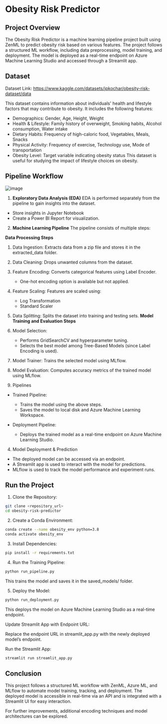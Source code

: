 
# Obesity Risk Predictor

##  Project Overview

The Obesity Risk Predictor is a machine learning pipeline project built using ZenML to predict obesity risk based on various features. The project follows a structured ML workflow, including data preprocessing, model training, and deployment. The model is deployed as a real-time endpoint on Azure Machine Learning Studio and accessed through a Streamlit app.
## Dataset

Dataset Link: https://www.kaggle.com/datasets/jpkochar/obesity-risk-dataset/data

This dataset contains information about individuals' health and lifestyle factors that may contribute to obesity. It includes the following features:

- Demographics: Gender, Age, Height, Weight
- Health & Lifestyle: Family history of overweight, Smoking habits, Alcohol consumption, Water intake
- Dietary Habits: Frequency of high-caloric food, Vegetables, Meals, Snacks
- Physical Activity: Frequency of exercise, Technology use, Mode of transportation
- Obesity Level: Target variable indicating obesity status
This dataset is useful for studying the impact of lifestyle choices on obesity.
<!-- ## Folder Structure

The project is organized into the following directories:

- analysis/: Contains Jupyter Notebook for EDA.
    - EDA.ipynb: Notebook with exploratory data analysis.
- data/: Stores the raw dataset.
    - obesity_risk.zip: Compressed dataset file.
- extracted_data/: Contains extracted CSV file after ingestion.
    - obesity_level.csv: Processed dataset.
- mlruns/: Stores MLflow tracking information.
- pipelines/: Contains ZenML pipeline scripts.
    - training_pipeline.py: Defines the model training pipeline.
    - deployment_pipeline.py: Defines the deployment pipeline.
- report/: Stores visualization reports. 
    - report.pbix: Power BI report.
- saved_models/: Stores trained models. 
    - trained_model.pkl: Saved model file.
- src/: Contains core ML processing scripts. 
    - ingest_data.py: Handles data ingestion.
    - clean_data.py: Performs data cleaning. 
    - feature_encoding.py: Encodes categorical features.
    - feature_scaling.py: Scales numerical features.
    - data_splitter.py: Splits data for training/testing.
    - model_selection.py: Performs model selection.
    - model_trainer.py: Trains the selected model.
    - model_evaluator.py: Evaluates trained model performance.
- steps/: Contains individual step implementations for ZenML. 
    - data_ingestion_step.py: Step for data ingestion.
    - clean_data_step.py: Step for data cleaning.
    - feature_encoding_step.py: Step for feature encoding.
    - feature_scaling_step.py: Step for feature scaling.
    - data_splitter_step.py: Step for splitting dataset.
    - model_selection_step.py: Step for model selection.
    - model_trainer_step.py: Step for training the model.
    - model_evaluation_step.py: Step for evaluating model performance.
- test/: Contains testing scripts. 
    - test_notebook.ipynb: Jupyter Notebook for testing model.
- config.json: Configuration file.
- environment.yml: Conda environment dependencies.
- request_model.py: Script to send requests to the deployed model. 
- run_deployment.py: Script to run deployment pipeline.
- run_pipeline.py: Script to run training pipeline.
- setup.py: Setup script.
- streamlit_app.py: Streamlit web app for user interaction. -->
## Pipeline Workflow

![image](https://drive.google.com/uc?export=view&id=11ivj7ZI_ht9lqsRTdPf8ZRP1YhNw43v3)

1. **Exploratory Data Analysis (EDA)**
EDA is performed separately from the pipeline to gain insights into the dataset.
- Store insights in Jupyter Notebook
- Create a Power BI Report for visualization.

2. **Machine Learning Pipeline**
The pipeline consists of multiple steps:

**Data Processing Steps**

1. Data Ingestion: Extracts data from a zip file and stores it in the extracted_data folder.
2. Data Cleaning: Drops unwanted columns from the dataset.
3. Feature Encoding: Converts categorical features using Label Encoder.
    - One-hot encoding option is available but not applied.
4. Feature Scaling: Features are scaled using:
    - Log Transformation
    - Standard Scaler
5. Data Splitting: Splits the dataset into training and testing sets.
**Model Training and Evaluation Steps**

6. Model Selection:
    - Performs GridSearchCV and hyperparameter tuning.
    - Selects the best model among Tree-Based Models (since Label Encoding is used).
7. Model Trainer: Trains the selected model using MLflow.
8. Model Evaluation: Computes accuracy metrics of the trained model using MLflow.
3. Pipelines

- Trained Pipeline:
    - Trains the model using the above steps.
    - Saves the model to local disk and Azure Machine Learning Workspace.

- Deployment Pipeline:
    - Deploys the trained model as a real-time endpoint on Azure Machine Learning Studio.

4. Model Deployment & Prediction

- The deployed model can be accessed via an endpoint.
- A Streamlit app is used to interact with the model for predictions.
- MLflow is used to track the model performance and experiment runs.


## Run the Project

1. Clone the Repository:


```bash
git clone <repository_url>
cd obesity-risk-predictor
```
2. Create a Conda Environment:
```bash
conda create --name obesity_env python=3.8
conda activate obesity_env
```
3. Install Dependencies:
```bash
pip install -r requirements.txt
```
4. Run the Training Pipeline:
```bash
python run_pipeline.py
```
This trains the model and saves it in the saved_models/ folder.

5. Deploy the Model:
```bash
python run_deployment.py
```
This deploys the model on Azure Machine Learning Studio as a real-time endpoint.

Update Streamlit App with Endpoint URL:

Replace the endpoint URL in streamlit_app.py with the newly deployed model’s endpoint.

Run the Streamlit App:
```bash
streamlit run streamlit_app.py
```
## Conclusion

This project follows a structured ML workflow with ZenML, Azure ML, and MLflow to automate model training, tracking, and deployment. The deployed model is accessible in real-time via an API and is integrated with a Streamlit UI for easy interaction.

For further improvements, additional encoding techniques and model architectures can be explored.
